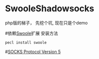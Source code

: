 # SwooleShadowsocks
php版的梯子， 先挖个坑, 现在只是个demo

#依赖[Swoole](https://github.com/swoole/swoole-src)扩展
安装方法
```
pecl install swoole
```

#[SOCKS Protocol Version 5](https://github.com/exinnet)

